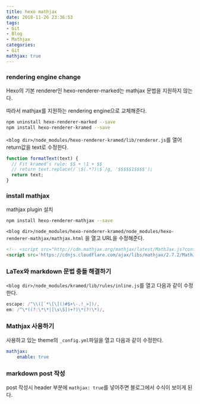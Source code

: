```yaml
---
title: hexo mathjax
date: 2018-11-26 23:36:53
tags:
- Git
- Blog
- Mathjax
categories:
- Git
mathjax: true
---
```




### rendering engine change 

Hexo의 기본 renderer인 hexo-renderer-marked는 mathjax 문법을 지원하지 않는다.

따라서 mathjax를 지원하는 rendering engine으로 교체해준다.

```bash
npm uninstall hexo-renderer-marked --save
npm install hexo-renderer-kramed --save
```



`<blog dir>/node_modules/hexo-renderer-kramed/lib/renderer.js`를  열어 return값을 text로 수정한다.

```javascript
function formatText(text) {
  // Fit kramed's rule: $$ + \1 + $$
  // return text.replace(/`\$(.*?)\$`/g, '$$$$$1$$$$');
  return text;
}
```



### install mathjax 

mathjax plugin 설치

```bash
npm install hexo-renderer-mathjax --save
```

`<blog dir>/node_modules/hexo-renderer-kramed/node_modules/hexo-renderer-mathjax/mathjax.html` 을 열고 URL을 수정해준다.

```html
<!-- <script src="http://cdn.mathjax.org/mathjax/latest/MathJax.js?config=TeX-AMS-MML_HTMLorMML"></script> -->
<script src='https://cdnjs.cloudflare.com/ajax/libs/mathjax/2.7.2/MathJax.js?config=TeX-MML-AM_CHTML'></script>
```



### LaTex와 markdown 문법 충돌 해결하기

`<blog dir>/node_modules/kramed/lib/rules/inline.js`를 열고 다음과 같이 수정한다.

```javascript
escape: /^\\([`*\[\]()#$+\-.!_>])/,
em: /^\*((?:\*\*|[\s\S])+?)\*(?!\*)/,
```



### Mathjax 사용하기

사용하고 있는 theme의 `_config.yml`파일을 열고 다음과 같이 수정한다.

```yaml
mathjax:
	enable: true
```



### markdown post 작성

post 작성시 header 부분에 `mathjax: true`를 넣어주면 블로그에서 수식이 보이게 된다.
